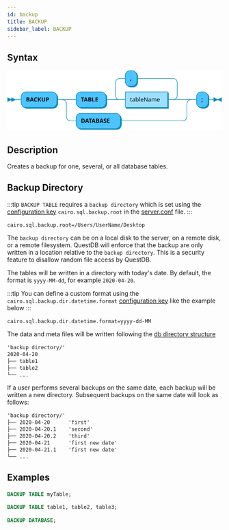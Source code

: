 ```yaml
---
id: backup
title: BACKUP
sidebar_label: BACKUP
---
```



## Syntax
![backup syntax](/static/img/backup.svg)

## Description
Creates a backup for one, several, or all database tables. 

## Backup Directory
:::tip
`BACKUP TABLE` requires a `backup directory` which is set using the [configuration key](serverConf.md) `cairo.sql.backup.root` in the [server.conf](rootDirectoryStructure.md#serverconf) file.
:::

```shell script title="Example configuration key"
cairo.sql.backup.root=/Users/UserName/Desktop
```


The `backup directory` can be on a local disk to the server, on a remote disk, or a remote filesystem. QuestDB will 
enforce that the backup are only written in a location relative to the `backup directory`. This is a security feature to disallow 
random file access by QuestDB.



The tables will be written in a directory with today's date. By default, the format is `yyyy-MM-dd`, for example `2020-04-20`. 

:::tip
You can define a custom format using the `cairo.sql.backup.dir.datetime.format` [configuration key](serverConf.md) like the example below
:::

```shell script title="Example user-defined directory format"
cairo.sql.backup.dir.datetime.format=yyyy-dd-MM
```
The data and meta files will be written following the 
[db directory structure](rootDirectoryStructure.md#db)


```filestructure title="Directory structure (single backup)"
'backup directory/'
2020-04-20
├── table1 
├── table2  
└── ... 
```

If a user performs several backups on the same date, each backup will be written a new directory. Subsequent backups on the same date 
will look as follows:
```filestructure title="Directory structure (multiple backups)"
'backup directory/'
├── 2020-04-20      'first'
├── 2020-04-20.1    'second'
├── 2020-04-20.2    'third'
├── 2020-04-21      'first new date'
├── 2020-04-21.1    'first new date'
└── ... 
```

## Examples


```sql title="Single table"
BACKUP TABLE myTable;
```

```sql title="Multiple tables"
BACKUP TABLE table1, table2, table3;
```

```sql title="All tables"
BACKUP DATABASE;
```